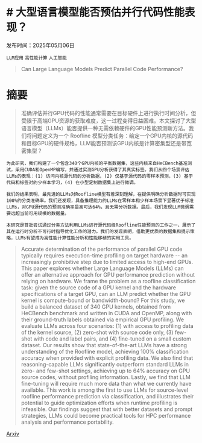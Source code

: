 # # 大型语言模型能否预估并行代码性能表现？

发布时间：2025年05月06日

`LLM应用` `高性能计算` `人工智能`

> Can Large Language Models Predict Parallel Code Performance?

# 摘要

> 准确评估并行GPU代码的性能通常需要在目标硬件上进行执行时间分析，但受限于高端GPU资源的获取难度，这一过程变得日益困难。本文探讨了大型语言模型（LLMs）能否提供一种无需依赖硬件的GPU性能预测新方法。我们将问题定义为一个 Roofline 模型分类任务：给定一个GPU内核的源代码和目标GPU的硬件规格，LLM能否预测该GPU内核是计算密集型还是带宽密集型？

    为此研究，我们构建了一个包含340个GPU内核的平衡数据集，这些内核来自HeCBench基准测试，采用CUDA和OpenMP编写，并通过实测GPU分析获得了其真实标签。我们从四个场景评估LLMs的表现：(1) 访问内核源代码的分析数据，(2) 仅基于源代码的零样本预测，(3) 基于代码和标签对的少样本学习，(4) 在小型定制数据集上进行微调。

    我们的结果表明，最先进的LLMs对Roofline模型有着深刻理解，在提供明确分析数据时可实现100%的分类准确率。我们还发现，具备推理能力的LLMs在零样本和少样本场景下显著优于标准LLMs，对GPU源代码的预测准确率最高可达64%，且无需分析数据。最后，我们发现LLM微调需要远超当前可用规模的数据量。

    本研究是首批尝试通过分类方法利用LLMs进行源代码级Roofline性能预测的工作之一，展示了其在运行时分析不可行时指导优化工作的潜力。我们的发现表明，借助更优质的数据集和提示策略，LLMs有望成为高性能计算性能分析和性能移植的实用工具。
    

> Accurate determination of the performance of parallel GPU code typically requires execution-time profiling on target hardware -- an increasingly prohibitive step due to limited access to high-end GPUs. This paper explores whether Large Language Models (LLMs) can offer an alternative approach for GPU performance prediction without relying on hardware. We frame the problem as a roofline classification task: given the source code of a GPU kernel and the hardware specifications of a target GPU, can an LLM predict whether the GPU kernel is compute-bound or bandwidth-bound?
  For this study, we build a balanced dataset of 340 GPU kernels, obtained from HeCBench benchmark and written in CUDA and OpenMP, along with their ground-truth labels obtained via empirical GPU profiling. We evaluate LLMs across four scenarios: (1) with access to profiling data of the kernel source, (2) zero-shot with source code only, (3) few-shot with code and label pairs, and (4) fine-tuned on a small custom dataset.
  Our results show that state-of-the-art LLMs have a strong understanding of the Roofline model, achieving 100% classification accuracy when provided with explicit profiling data. We also find that reasoning-capable LLMs significantly outperform standard LLMs in zero- and few-shot settings, achieving up to 64% accuracy on GPU source codes, without profiling information. Lastly, we find that LLM fine-tuning will require much more data than what we currently have available.
  This work is among the first to use LLMs for source-level roofline performance prediction via classification, and illustrates their potential to guide optimization efforts when runtime profiling is infeasible. Our findings suggest that with better datasets and prompt strategies, LLMs could become practical tools for HPC performance analysis and performance portability.

[Arxiv](https://arxiv.org/abs/2505.03988)